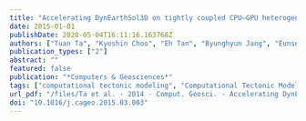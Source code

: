 ```yaml
---
title: "Accelerating DynEarthSol3D on tightly coupled CPU–GPU heterogeneous processors"
date: 2015-01-01
publishDate: 2020-05-04T16:11:16.163768Z
authors: ["Tuan Ta", "Kyoshin Choo", "Eh Tan", "Byunghyun Jang", "Eunseo Choi"]
publication_types: ["2"]
abstract: ""
featured: false
publication: "*Computers & Geosciences*"
tags: ["computational tectonic modeling", "Computational Tectonic Modeling", "GPGPU", "heterogeneous computing", "Heterogeneous computing", "long-term lithospheric deformation", "Long-term lithospheric deformation", "Parallel computing"]
url_pdf: "/files/Ta et al. - 2014 - Comput. Geosci. - Accelerating DynEarthSol3D on Tightly Coupled CPU-GPU Heterogeneous Processors.pdf"
doi: "10.1016/j.cageo.2015.03.003"
---
```


